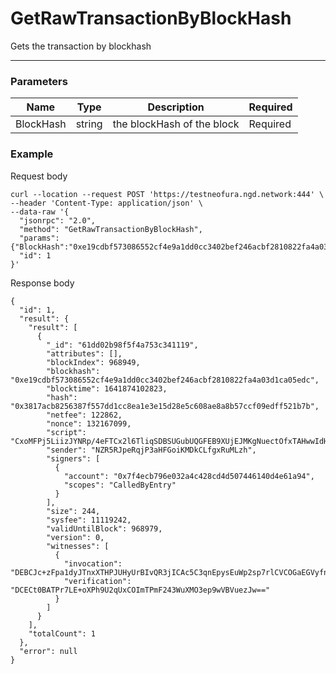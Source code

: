 # GetRawTransactionByBlockHash
Gets the transaction by blockhash
<hr>

### Parameters

|    Name    | Type | Description | Required |
| ---------- | --- |    ------    | ----|
| BlockHash      | string|  the blockHash of the block| Required |


### Example

Request body

```
curl --location --request POST 'https://testneofura.ngd.network:444' \
--header 'Content-Type: application/json' \
--data-raw '{
  "jsonrpc": "2.0",
  "method": "GetRawTransactionByBlockHash",
  "params": {"BlockHash":"0xe19cdbf573086552cf4e9a1dd0cc3402bef246acbf2810822fa4a03d1ca05edc"},
  "id": 1
}'
```
Response body

```json5
{
  "id": 1,
  "result": {
    "result": [
      {
        "_id": "61dd02b98f5f4a753c341119",
        "attributes": [],
        "blockIndex": 968949,
        "blockhash": "0xe19cdbf573086552cf4e9a1dd0cc3402bef246acbf2810822fa4a03d1ca05edc",
        "blocktime": 1641874102823,
        "hash": "0x3817acb8256387f557dd1cc8ea1e3e15d28e5c608ae8a8b57ccf09edff521b7b",
        "netfee": 122862,
        "nonce": 132167099,
        "script": "CxoMFPj5LiizJYNRp/4eFTCx2l6TliqSDBSUGubUQGFEB9XUjEJMKgNuectOfxTAHwwIdHJhbnNmZXIMFPVj6kC8KD1NDgXEjqMFs/Kgc0DvQWJ9W1I=",
        "sender": "NZR5RJpeRqjP3aHFGoiKMDkCLfgxRuMLzh",
        "signers": [
          {
            "account": "0x7f4ecb796e032a4c428cd4d507446140d4e61a94",
            "scopes": "CalledByEntry"
          }
        ],
        "size": 244,
        "sysfee": 11119242,
        "validUntilBlock": 968979,
        "version": 0,
        "witnesses": [
          {
            "invocation": "DEBCJc+zFpa1dyJTnxXTHPJUHyUrBIvQR3jICAc5C3qnEpysEuWp2sp7rlCVCOGaEGVyfnoTcMoyRJAS+OzKuBcE",
            "verification": "DCECt0BATPr7LE+oXPh9U2qUxCOImTPmF243WuXMO3ep9wVBVuezJw=="
          }
        ]
      }
    ],
    "totalCount": 1
  },
  "error": null
}
```
